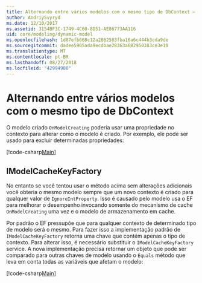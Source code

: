 ```yaml
---
title: Alternando entre vários modelos com o mesmo tipo de DbContext – EF Core
author: AndriySvyryd
ms.date: 12/10/2017
ms.assetid: 3154BF3C-1749-4C60-8D51-AE86773AA116
uid: core/modeling/dynamic-model
ms.openlocfilehash: 1d87efb668c12a2862583fba16a6c444b3cda9de
ms.sourcegitcommit: dadee5905ada9ecdbae28363a682950383ce3e10
ms.translationtype: MT
ms.contentlocale: pt-BR
ms.lasthandoff: 08/27/2018
ms.locfileid: "42994980"
---
```

# <a name="alternating-between-multiple-models-with-the-same-dbcontext-type"></a>Alternando entre vários modelos com o mesmo tipo de DbContext

O modelo criado `OnModelCreating` poderia usar uma propriedade no contexto para alterar como o modelo é criado. Por exemplo, ele pode ser usado para excluir determinadas propriedades:

[!code-csharp[Main](../../../samples/core/DynamicModel/DynamicContext.cs?name=Class)]

## <a name="imodelcachekeyfactory"></a>IModelCacheKeyFactory
No entanto se você tentou usar o método acima sem alterações adicionais você obteria o mesmo modelo sempre que um novo contexto é criado para qualquer valor de `IgnoreIntProperty`. Isso é causado pelo modelo usa o EF para melhorar o desempenho invocando somente do mecanismo de cache `OnModelCreating` uma vez e o modelo de armazenamento em cache.

Por padrão o EF pressupõe que para qualquer contexto de determinado tipo de modelo será o mesmo. Para fazer isso a implementação padrão de `IModelCacheKeyFactory` retorna uma chave que contém apenas o tipo de contexto. Para alterar isso, é necessário substituir o `IModelCacheKeyFactory` service. A nova implementação precisa retornar um objeto que pode ser comparado para outras chaves de modelo usando o `Equals` método que leva em conta todas as variáveis que afetam o modelo:

[!code-csharp[Main](../../../samples/core/DynamicModel/DynamicModelCacheKeyFactory.cs?name=Class)]
